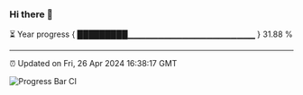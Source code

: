 ### Hi there 👋

⏳ Year progress { █████████▁▁▁▁▁▁▁▁▁▁▁▁▁▁▁▁▁▁▁▁▁ } 31.88 %

---

⏰ Updated on Fri, 26 Apr 2024 16:38:17 GMT

![Progress Bar CI](https://github.com/IshwaranRudhara/GIT-ACTION/workflows/Progress%20Bar%20CI/badge.svg)
